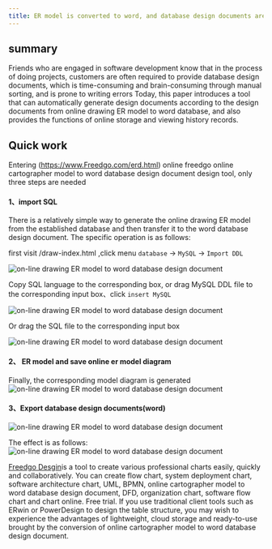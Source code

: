 ```yaml
---
title: ER model is converted to word, and database design documents are generated by Freedgo, which generates database design documents
---
```


## summary
  Friends who are engaged in software development know that in the process of doing projects, customers are often required to provide database design documents, which is time-consuming and brain-consuming through manual sorting, and is prone to writing errors Today, this paper introduces a tool that can automatically generate design documents according to the design documents from online drawing ER model to word database, and also provides the functions of online storage and viewing history records.
  
## Quick work
 

Entering (https://www.Freedgo.com/erd.html) online freedgo online cartographer model to word database design document design tool, only three steps are needed
 

#### 1、import SQL 

There is a relatively simple way to generate the online drawing ER model from the established database and then transfer it to the word database design document. The specific operation is as follows:

first visit /draw-index.html ,click menu `database` -> `MySQL` -> `Import DDL`

![on-line drawing ER model to word database design document](https://www.freedgo.com/public/themes/freedgo/er/mysql/er_mysql3.png "on-line drawing ER model to word database design document") 

Copy SQL language to the corresponding box, or drag MySQL DDL file to the corresponding input box、click `insert MySQL`

![on-line drawing ER model to word database design document](https://www.freedgo.com/public/themes/freedgo/er/mysql/er_mysql4.png "on-line drawing ER model to word database design document") 

Or drag the SQL file to the corresponding input box

![on-line drawing ER model to word database design document](https://www.freedgo.com/public/themes/freedgo/er/mysql/er_mysql5.png "on-line drawing ER model to word database design document") 



#### 2、  ER model and save online er model diagram

Finally, the corresponding model diagram is generated
![on-line drawing ER model to word database design document](https://www.freedgo.com/public/themes/freedgo/er/mysql/er_mysql6.png "on-line drawing ER model to word database design document") 


#### 3、Export database design documents(word)
![on-line drawing ER model to word database design document](https://www.freedgo.com/images/notice/er_word_note2.png "on-line drawing ER model to word database design document") 

The effect is as follows:
![on-line drawing ER model to word database design document](https://www.freedgo.com/images/notice/er_word_note4.png "on-line drawing ER model to word database design document") 

 

[Freedgo Desgin](https://www.freedgo.com)is a tool to create various professional charts easily, quickly and collaboratively. You can create flow chart, system deployment chart, software architecture chart, UML, BPMN, online cartographer model to word database design document, DFD, organization chart, software flow chart and chart online. Free trial. If you use traditional client tools such as ERwin or PowerDesign to design the table structure, you may wish to experience the advantages of lightweight, cloud storage and ready-to-use brought by the conversion of online cartographer model to word database design document.
 
